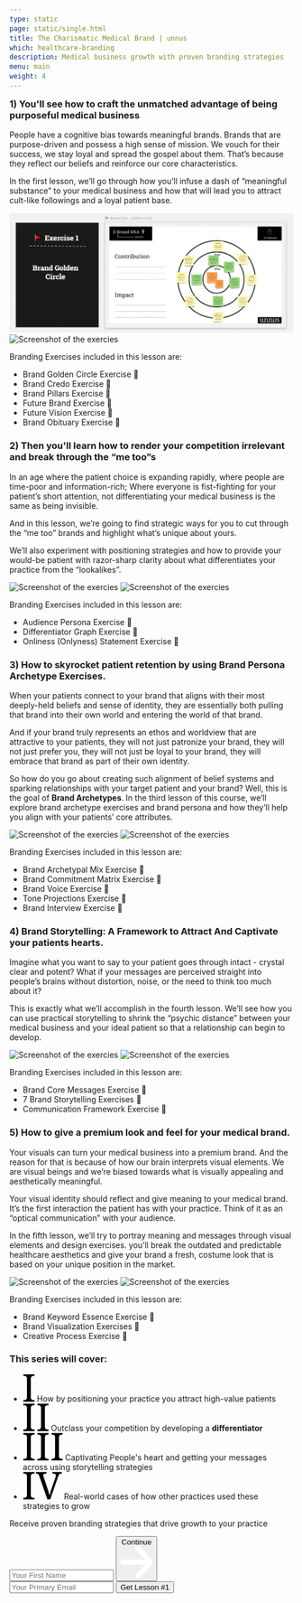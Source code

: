 ```yaml
---
type: static
page: static/single.html
title: The Charismatic Medical Brand | unnus
which: healthcare-branding
description: Medical business growth with proven branding strategies  
menu: main
weight: 4
---
```



<section class="course-intro">
	<div class="container">
		<div class="course-intro-holder updated-course-intro-holder">
			<div class="text-content">
				<h3 style="margin-top:0;">1) You'll see how to craft the unmatched advantage of being purposeful medical business</h3>
				<p>People have a cognitive bias towards meaningful brands. Brands that are purpose-driven and possess a high sense of mission. We vouch for their success, we stay loyal and spread the gospel about them. That’s because they reflect our beliefs and reinforce our core characteristics.</p>
				<p>In the first lesson, we’ll go through how you’ll infuse a dash of “meaningful substance” to your medical business and how that will lead you to attract cult-like followings and a loyal patient base.</p>
				<img alt="Screenshot of the exercies" src="/assets/course-media/landing/1.png">
				<img alt="Screenshot of the exercies" src="/assets/course-media/landing/2.png">
				<p>Branding Exercises included in this lesson are:</p>
				<ul>
						<li>Brand Golden Circle Exercise 📝</li>
						<li>Brand Credo Exercise 📝</li>
						<li>Brand Pillars Exercise 📝</li>
						<li>Future Brand Exercise 📝</li>
						<li>Future Vision Exercise 📝</li>
						<li>Brand Obituary Exercise 📝</li>
				</ul>
				<h3>2) Then you'll learn how to render your competition irrelevant and break through the “me too”s</h3>
				<p>In an age where the patient choice is expanding rapidly, where people are time-poor and information-rich; Where everyone is fist-fighting for your patient’s short attention, not differentiating your medical business is the same as being invisible.</p>
				<p>And in this lesson, we’re going to find strategic ways for you to cut through the “me too” brands and highlight what’s unique about yours.</p>
				<p>We’ll also experiment with positioning strategies and how to provide your would-be patient with razor-sharp clarity about what differentiates your practice from the “lookalikes”.</p>
				<img alt="Screenshot of the exercies" src="/assets/course-media/landing/3.png">
				<img alt="Screenshot of the exercies" src="/assets/course-media/landing/4.png">
				<p>Branding Exercises included in this lesson are:</p>
				<ul>
						<li>Audience Persona Exercise 📝</li>
						<li>Differentiator Graph Exercise 📝</li>
						<li>Onliness (Onlyness) Statement Exercise 📝</li>
				</ul>
				<h3>3) How to skyrocket patient retention by using Brand Persona Archetype Exercises.</h3>
				<p>When your patients connect to your brand that aligns with their most deeply-held beliefs and sense of identity, they are essentially both pulling that brand into their own world and entering the world of that brand.</p>
				<p>And if your brand truly represents an ethos and worldview that are attractive to your patients, they will not just patronize your brand, they will not just prefer you, they will not just be loyal to your brand, they will embrace that brand as part of their own identity.</p>
				<p>So how do you go about creating such alignment of belief systems and sparking relationships with your target patient and your brand? Well, this is the goal of <b>Brand Archetypes</b>. In the third lesson of this course, we’ll explore brand archetype exercises and brand persona and how they’ll help you align with your patients’ core attributes.</p>
				<img alt="Screenshot of the exercies" src="/assets/course-media/landing/5.png">
				<img alt="Screenshot of the exercies" src="/assets/course-media/landing/6.png">
				<p>Branding Exercises included in this lesson are:</p>
				<ul>
						<li>Brand Archetypal Mix Exercise 📝</li>
						<li>Brand Commitment Matrix Exercise 📝</li>
						<li>Brand Voice Exercise 📝</li>
						<li>Tone Projections Exercise 📝</li>
						<li>Brand Interview Exercise 📝</li>
				</ul>
				<h3>4) Brand Storytelling: A Framework to Attract And Captivate your patients hearts.</h3>
				<p>Imagine what you want to say to your patient goes through intact - crystal clear and potent? What if your messages are perceived straight into people’s brains without distortion, noise, or the need to think too much about it?</p>
				<p>This is exactly what we’ll accomplish in the fourth lesson. We’ll see how you can use practical storytelling to shrink the “psychic distance” between your medical business and your ideal patient so that a relationship can begin to develop.</p>
				<img alt="Screenshot of the exercies" src="/assets/course-media/landing/7.png">
				<img alt="Screenshot of the exercies" src="/assets/course-media/landing/8.png">
				<p>Branding Exercises included in this lesson are:</p>
				<ul>
						<li>Brand Core Messages Exercise 📝</li>
						<li>7 Brand Storytelling Exercises 📝</li>
						<li>Communication Framework Exercise 📝</li>
				</ul>				
				<h3>5) How to give a premium look and feel for your medical brand.</h3>
				<p>Your visuals can turn your medical business into a premium brand. And the reason for that is because of how our brain interprets visual elements. We are visual beings and we’re biased towards what is visually appealing and aesthetically meaningful.</p>
				<p>Your visual identity should reflect and give meaning to your medical brand. It’s the first interaction the patient has with your practice. Think of it as an “optical communication” with your audience.</p>
				<p>In the fifth lesson, we’ll try to portray meaning and messages through visual elements and design exercises. you’ll break the outdated and predictable healthcare aesthetics and give your brand a fresh, costume look that is based on your unique position in the market.</p>
				<img alt="Screenshot of the exercies" src="/assets/course-media/landing/9.png">
				<img alt="Screenshot of the exercies" src="/assets/course-media/landing/10.png">
				<p>Branding Exercises included in this lesson are:</p>
				<ul>
						<li>Brand Keyword Essence Exercise 📝</li>
						<li>Brand Visualization Exercises 📝</li>
						<li>Creative Process Exercise 📝</li>
				</ul>				
				<h3>This series will cover:</h3>
				<ul class="course-check">
					<li>
						<svg width="21" height="49" viewBox="0 0 21 49" fill="none" xmlns="http://www.w3.org/2000/svg">
					<path d="M0.589844 49V46.1445H1.45312C2.22786 46.1445 2.94727 46.0892 3.61133 45.9785C4.29753 45.8678 4.89518 45.6465 5.4043 45.3145C5.91341 44.9603 6.31185 44.4622 6.59961 43.8203C6.88737 43.1784 7.03125 42.3262 7.03125 41.2637V8.19336C7.03125 7.13086 6.88737 6.27865 6.59961 5.63672C6.31185 4.99479 5.91341 4.50781 5.4043 4.17578C4.89518 3.82161 4.29753 3.58919 3.61133 3.47852C2.94727 3.36784 2.22786 3.3125 1.45312 3.3125H0.589844V0.457031H20.3789V3.3125H19.4824C18.7298 3.3125 18.0104 3.36784 17.3242 3.47852C16.638 3.58919 16.0404 3.82161 15.5312 4.17578C15.0443 4.50781 14.6458 4.99479 14.3359 5.63672C14.0482 6.27865 13.9043 7.13086 13.9043 8.19336V41.2637C13.9043 42.3262 14.0482 43.1784 14.3359 43.8203C14.6458 44.4622 15.0443 44.9603 15.5312 45.3145C16.0404 45.6465 16.638 45.8678 17.3242 45.9785C18.0104 46.0892 18.7298 46.1445 19.4824 46.1445H20.3789V49H0.589844Z" fill="black"/>
					</svg> How by positioning your practice you attract high-value patients</li>
 <li> 
<svg width="46" height="49" viewBox="0 0 46 49" fill="none" xmlns="http://www.w3.org/2000/svg">
<path d="M0.589844 49V46.1445H1.45312C2.22786 46.1445 2.94727 46.0892 3.61133 45.9785C4.29753 45.8678 4.89518 45.6465 5.4043 45.3145C5.91341 44.9603 6.31185 44.4622 6.59961 43.8203C6.88737 43.1784 7.03125 42.3262 7.03125 41.2637V8.19336C7.03125 7.13086 6.88737 6.27865 6.59961 5.63672C6.31185 4.99479 5.91341 4.50781 5.4043 4.17578C4.89518 3.82161 4.29753 3.58919 3.61133 3.47852C2.94727 3.36784 2.22786 3.3125 1.45312 3.3125H0.589844V0.457031H20.3789V3.3125H19.4824C18.7298 3.3125 18.0104 3.36784 17.3242 3.47852C16.638 3.58919 16.0404 3.82161 15.5312 4.17578C15.0443 4.50781 14.6458 4.99479 14.3359 5.63672C14.0482 6.27865 13.9043 7.13086 13.9043 8.19336V41.2637C13.9043 42.3262 14.0482 43.1784 14.3359 43.8203C14.6458 44.4622 15.0443 44.9603 15.5312 45.3145C16.0404 45.6465 16.638 45.8678 17.3242 45.9785C18.0104 46.0892 18.7298 46.1445 19.4824 46.1445H20.3789V49H0.589844ZM25.5586 49V46.1445H26.4219C27.1966 46.1445 27.916 46.0892 28.5801 45.9785C29.2663 45.8678 29.8639 45.6465 30.373 45.3145C30.8822 44.9603 31.2806 44.4622 31.5684 43.8203C31.8561 43.1784 32 42.3262 32 41.2637V8.19336C32 7.13086 31.8561 6.27865 31.5684 5.63672C31.2806 4.99479 30.8822 4.50781 30.373 4.17578C29.8639 3.82161 29.2663 3.58919 28.5801 3.47852C27.916 3.36784 27.1966 3.3125 26.4219 3.3125H25.5586V0.457031H45.3477V3.3125H44.4512C43.6986 3.3125 42.9792 3.36784 42.293 3.47852C41.6068 3.58919 41.0091 3.82161 40.5 4.17578C40.013 4.50781 39.6146 4.99479 39.3047 5.63672C39.0169 6.27865 38.873 7.13086 38.873 8.19336V41.2637C38.873 42.3262 39.0169 43.1784 39.3047 43.8203C39.6146 44.4622 40.013 44.9603 40.5 45.3145C41.0091 45.6465 41.6068 45.8678 42.293 45.9785C42.9792 46.0892 43.6986 46.1445 44.4512 46.1445H45.3477V49H25.5586Z" fill="black"/>
</svg>
	Outclass your competition by developing a <strong>differentiator</strong></li>
<li>
<svg width="71" height="49" viewBox="0 0 71 49" fill="none" xmlns="http://www.w3.org/2000/svg">
<path d="M0.589844 49V46.1445H1.45312C2.22786 46.1445 2.94727 46.0892 3.61133 45.9785C4.29753 45.8678 4.89518 45.6465 5.4043 45.3145C5.91341 44.9603 6.31185 44.4622 6.59961 43.8203C6.88737 43.1784 7.03125 42.3262 7.03125 41.2637V8.19336C7.03125 7.13086 6.88737 6.27865 6.59961 5.63672C6.31185 4.99479 5.91341 4.50781 5.4043 4.17578C4.89518 3.82161 4.29753 3.58919 3.61133 3.47852C2.94727 3.36784 2.22786 3.3125 1.45312 3.3125H0.589844V0.457031H20.3789V3.3125H19.4824C18.7298 3.3125 18.0104 3.36784 17.3242 3.47852C16.638 3.58919 16.0404 3.82161 15.5312 4.17578C15.0443 4.50781 14.6458 4.99479 14.3359 5.63672C14.0482 6.27865 13.9043 7.13086 13.9043 8.19336V41.2637C13.9043 42.3262 14.0482 43.1784 14.3359 43.8203C14.6458 44.4622 15.0443 44.9603 15.5312 45.3145C16.0404 45.6465 16.638 45.8678 17.3242 45.9785C18.0104 46.0892 18.7298 46.1445 19.4824 46.1445H20.3789V49H0.589844ZM25.5586 49V46.1445H26.4219C27.1966 46.1445 27.916 46.0892 28.5801 45.9785C29.2663 45.8678 29.8639 45.6465 30.373 45.3145C30.8822 44.9603 31.2806 44.4622 31.5684 43.8203C31.8561 43.1784 32 42.3262 32 41.2637V8.19336C32 7.13086 31.8561 6.27865 31.5684 5.63672C31.2806 4.99479 30.8822 4.50781 30.373 4.17578C29.8639 3.82161 29.2663 3.58919 28.5801 3.47852C27.916 3.36784 27.1966 3.3125 26.4219 3.3125H25.5586V0.457031H45.3477V3.3125H44.4512C43.6986 3.3125 42.9792 3.36784 42.293 3.47852C41.6068 3.58919 41.0091 3.82161 40.5 4.17578C40.013 4.50781 39.6146 4.99479 39.3047 5.63672C39.0169 6.27865 38.873 7.13086 38.873 8.19336V41.2637C38.873 42.3262 39.0169 43.1784 39.3047 43.8203C39.6146 44.4622 40.013 44.9603 40.5 45.3145C41.0091 45.6465 41.6068 45.8678 42.293 45.9785C42.9792 46.0892 43.6986 46.1445 44.4512 46.1445H45.3477V49H25.5586ZM50.5273 49V46.1445H51.3906C52.1654 46.1445 52.8848 46.0892 53.5488 45.9785C54.235 45.8678 54.8327 45.6465 55.3418 45.3145C55.8509 44.9603 56.2493 44.4622 56.5371 43.8203C56.8249 43.1784 56.9688 42.3262 56.9688 41.2637V8.19336C56.9688 7.13086 56.8249 6.27865 56.5371 5.63672C56.2493 4.99479 55.8509 4.50781 55.3418 4.17578C54.8327 3.82161 54.235 3.58919 53.5488 3.47852C52.8848 3.36784 52.1654 3.3125 51.3906 3.3125H50.5273V0.457031H70.3164V3.3125H69.4199C68.6673 3.3125 67.9479 3.36784 67.2617 3.47852C66.5755 3.58919 65.9779 3.82161 65.4688 4.17578C64.9818 4.50781 64.5833 4.99479 64.2734 5.63672C63.9857 6.27865 63.8418 7.13086 63.8418 8.19336V41.2637C63.8418 42.3262 63.9857 43.1784 64.2734 43.8203C64.5833 44.4622 64.9818 44.9603 65.4688 45.3145C65.9779 45.6465 66.5755 45.8678 67.2617 45.9785C67.9479 46.0892 68.6673 46.1445 69.4199 46.1445H70.3164V49H50.5273Z" fill="black"/>
</svg>
 Captivating People's heart and getting your messages across using storytelling strategies </li>
<li>
<svg width="69" height="49" viewBox="0 0 69 49" fill="none" xmlns="http://www.w3.org/2000/svg">
<path d="M0.589844 49V46.1445H1.45312C2.22786 46.1445 2.94727 46.0892 3.61133 45.9785C4.29753 45.8678 4.89518 45.6465 5.4043 45.3145C5.91341 44.9603 6.31185 44.4622 6.59961 43.8203C6.88737 43.1784 7.03125 42.3262 7.03125 41.2637V8.19336C7.03125 7.13086 6.88737 6.27865 6.59961 5.63672C6.31185 4.99479 5.91341 4.50781 5.4043 4.17578C4.89518 3.82161 4.29753 3.58919 3.61133 3.47852C2.94727 3.36784 2.22786 3.3125 1.45312 3.3125H0.589844V0.457031H20.3789V3.3125H19.4824C18.7298 3.3125 18.0104 3.36784 17.3242 3.47852C16.638 3.58919 16.0404 3.82161 15.5312 4.17578C15.0443 4.50781 14.6458 4.99479 14.3359 5.63672C14.0482 6.27865 13.9043 7.13086 13.9043 8.19336V41.2637C13.9043 42.3262 14.0482 43.1784 14.3359 43.8203C14.6458 44.4622 15.0443 44.9603 15.5312 45.3145C16.0404 45.6465 16.638 45.8678 17.3242 45.9785C18.0104 46.0892 18.7298 46.1445 19.4824 46.1445H20.3789V49H0.589844ZM43.3555 49L28.6797 6.89844C28.4362 6.1901 28.1706 5.60352 27.8828 5.13867C27.5951 4.67383 27.263 4.30859 26.8867 4.04297C26.5104 3.77734 26.0788 3.58919 25.5918 3.47852C25.1048 3.36784 24.5293 3.3125 23.8652 3.3125H22.9688V0.457031H41.6621V3.3125H40.1016C38.7292 3.3125 37.6999 3.57812 37.0137 4.10938C36.3496 4.61849 36.0176 5.4375 36.0176 6.56641C36.0176 6.94271 36.0618 7.33008 36.1504 7.72852C36.2611 8.12695 36.4049 8.58073 36.582 9.08984L44.0527 31.1699C44.7389 33.1842 45.3255 35.1432 45.8125 37.0469C46.2995 38.9284 46.7311 40.6882 47.1074 42.3262C47.4616 40.6882 47.8822 38.9505 48.3691 37.1133C48.8561 35.276 49.4759 33.2949 50.2285 31.1699L57.7324 9.55469C57.9095 9.0013 58.0534 8.47005 58.1641 7.96094C58.2747 7.45182 58.3301 7.00911 58.3301 6.63281C58.3301 5.45964 57.9538 4.61849 57.2012 4.10938C56.4707 3.57812 55.3529 3.3125 53.8477 3.3125H52.2871V0.457031H68.8555V3.3125H67.5605C66.8965 3.3125 66.321 3.37891 65.834 3.51172C65.3691 3.64453 64.9375 3.91016 64.5391 4.30859C64.1628 4.6849 63.8086 5.21615 63.4766 5.90234C63.1445 6.58854 62.7904 7.48503 62.4141 8.5918L48.3359 49H43.3555Z" fill="black"/>
</svg>
 Real-world cases of how other practices used these strategies to grow</li>
</ul>
</div>

<div class="form-content">

<form style="height:330px;" method="post" accept-charset="UTF-8" action="https://www.aweber.com/scripts/addlead.pl" class="fixed-form af-form-wrapper">
	<p class="light-headline">Receive proven branding strategies that drive growth to your practice</p>
<!-- multi step -->

<div class="form-container  initial-active-area">
<div class="steps-wrapper">
  <div class="question-submission af-body af-standards" id="af-body-812149649">
    <div class="submission first-step home-header-form">
 <input required="required" placeholder="Your First Name" id="awf_field-108467594"  type="text" name="name" class="text input-s" value=""  onfocus=" if (this.value == '') { this.value = ''; }" onblur="if (this.value == '') { this.value='';} " tabindex="500" />
      <button class="first next btn-s btn-2">
      	Continue <svg viewBox="0 0 59 58" xmlns="http://www.w3.org/2000/svg" fill-rule="evenodd" clip-rule="evenodd" stroke-linecap="round" stroke-linejoin="round" stroke-miterlimit="1.5"><g fill="none" stroke="#fff" stroke-width="9.38"><path d="M2.688 28.863h50.054M31.231 2.688l24.576 26.175-24.576 26.175"/></g></svg>
      </button>
    </div>
    <div class="submission second-step">
  <input required="required" placeholder="Your Primary Email" class="text tags input-s" id="awf_field-108467595" type="email" name="email" value="" tabindex="501" onfocus=" if (this.value == '') { this.value = ''; }" onblur="if (this.value == '') { this.value='';} " />
		<button class="second next btn-s">Get Lesson #1</button>
    </div>
  </div>
</div>													
</div>
<!-- multi step -->

<!-- <div class="form-quote">
	<p>"The in-depth knowledge we got from these strategies has been instrumental to our success as a medical practice"</p>
	<div class="mini-avatar-testimonial">
			<div class="mini-avatar-image">
			</div>
	    <span>— Dr. Ibrahim Coban. Pediatric</span>
	  </div>
</div>
 -->
<div style="display: none;">
<input type="hidden" name="meta_web_form_id" value="812149649" />
<input type="hidden" name="meta_split_id" value="" />
<input type="hidden" name="listname" value="awlist5746932" />
<input type="hidden" name="redirect" value="https://www.unnus.com/private/acknowledgment" id="redirect_8446ff3eca1bc3243a231d877a368cc9" />

<input type="hidden" name="meta_adtracking" value="" />
<input type="hidden" name="meta_message" value="1" />
<input type="hidden" name="meta_required" value="name,email" />
<input type="hidden" name="meta_forward_vars" value="1" />
<input type="hidden" name="meta_tooltip" value="" />
</div>
</form>		
</div>			
</div>
</div>
</section>

